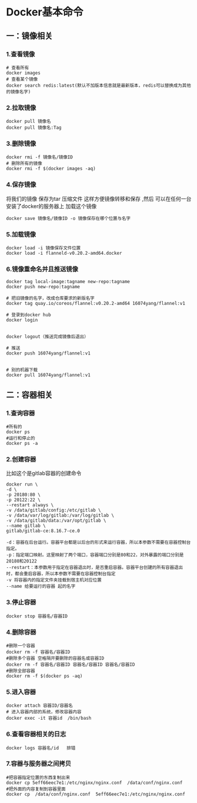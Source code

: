 # Docker基本命令

## 一：镜像相关

### 1.查看镜像

```
# 查看所有
docker images
# 查看某个镜像
docker search redis:latest(默认不加版本信息就是最新版本，redis可以替换成为其他的镜像名字)

```

### 2.拉取镜像

```
docker pull 镜像名
docker pull 镜像名:Tag
```

### 3.删除镜像

```
docker rmi -f 镜像名/镜像ID
# 删除所有的镜像
docker rmi -f $(docker images -aq)
```

### 4.保存镜像

将我们的镜像 保存为tar 压缩文件 这样方便镜像转移和保存 ,然后 可以在任何一台安装了docker的服务器上 加载这个镜像 

```
docker save 镜像名/镜像ID -o 镜像保存在哪个位置与名字
```

### 5.加载镜像

```
docker load -i 镜像保存文件位置
docker load -i flanneld-v0.20.2-amd64.docker
```

### 6.镜像重命名并且推送镜像

```
docker tag local-image:tagname new-repo:tagname
docker push new-repo:tagname
```

```
# 把旧镜像的名字，改成仓库要求的新版名字
docker tag quay.io/coreos/flannel:v0.20.2-amd64 16074yang/flannel:v1

# 登录到docker hub
docker login       


docker logout（推送完成镜像后退出）

# 推送
docker push 16074yang/flannel:v1


# 别的机器下载
docker pull 16074yang/flannel:v1
```



## 二：容器相关

### 1.查询容器

```
#所有的
docker ps
#运行和停止的
docker ps -a
```

### 2.创建容器

比如这个是gitlab容器的创建命令

```
docker run \
-d \
-p 20180:80 \
-p 20122:22 \
--restart always \
-v /data/gitlab/config:/etc/gitlab \
-v /data/var/log/gitlab:/var/log/gitlab \
-v /data/gitlab/data:/var/opt/gitlab \
--name gitlab \
gitlab/gitlab-ce:8.16.7-ce.0

```

```
-d：容器在后台运行。容器平台都是以后台的形式来运行容器，所以本参数不需要在容器控制台指定。
-p：指定端口映射。这里映射了两个端口，容器端口分别是80和22，对外暴露的端口分别是20180和20122
--restart：本参数用于指定在容器退出时，是否重启容器。容器平台创建的所有容器退出时，都会重启容器，所以本参数不需要在容器控制台指定
-v 将容器内的指定文件夹挂载到宿主机对应位置
--name 给要运行的容器 起的名字
```

### 3.停止容器

```
docker stop 容器名/容器ID
```

### 4.删除容器

````
#删除一个容器
docker rm -f 容器名/容器ID
#删除多个容器 空格隔开要删除的容器名或容器ID
docker rm -f 容器名/容器ID 容器名/容器ID 容器名/容器ID
#删除全部容器
docker rm -f $(docker ps -aq)
````

### 5.进入容器

````
docker attach 容器ID/容器名
# 进入容器内部的系统，修改容器内容
docker exec -it 容器id  /bin/bash
````

### 6.查看容器相关的日志

```
docker logs 容器名/id   排错
```

### 7.容器与服务器之间拷贝

```
#把容器指定位置的东西复制出来 
docker cp 5eff66eec7e1:/etc/nginx/nginx.conf  /data/conf/nginx.conf
#把外面的内容复制到容器里面
docker cp  /data/conf/nginx.conf  5eff66eec7e1:/etc/nginx/nginx.conf
```

